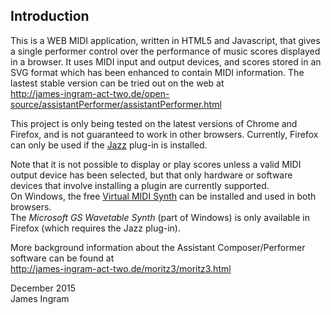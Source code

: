 
Introduction
------------
This is a WEB MIDI application, written in HTML5 and Javascript, that gives a single performer control over the performance of music scores displayed in a browser. It uses MIDI input and output devices, and scores stored in an SVG format which has been enhanced to contain MIDI information. The lastest stable version can be tried out on the web at<br />
http://james-ingram-act-two.de/open-source/assistantPerformer/assistantPerformer.html

This project is only being tested on the latest versions of Chrome and Firefox, and is not guaranteed to work in other browsers. Currently, Firefox can only be used if the <a href="http://jazz-soft.net">Jazz</a> plug-in is installed.<br />

Note that it is not possible to display or play scores unless a valid MIDI output device has been selected, but that only hardware or software devices that involve installing a plugin are currently supported.<br />
On Windows, the free [Virtual MIDI Synth](http://coolsoft.altervista.org/en/virtualmidisynth) can be installed and used in both browsers.<br />
The *Microsoft GS Wavetable Synth* (part of Windows) is only available in Firefox (which requires the Jazz plug-in).

More background information about the Assistant Composer/Performer software can be found at<br /> http://james-ingram-act-two.de/moritz3/moritz3.html

December 2015<br />
James Ingram
